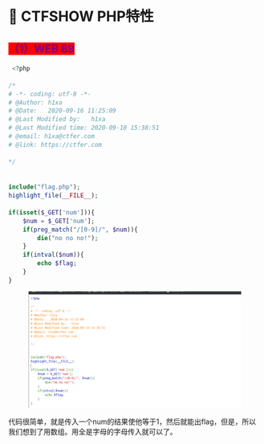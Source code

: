# 🏈 CTFSHOW PHP特性

## <mark style="color:purple;background-color:red;">（1）WEB 89</mark>

```php
 <?php

/*
# -*- coding: utf-8 -*-
# @Author: h1xa
# @Date:   2020-09-16 11:25:09
# @Last Modified by:   h1xa
# @Last Modified time: 2020-09-18 15:38:51
# @email: h1xa@ctfer.com
# @link: https://ctfer.com

*/


include("flag.php");
highlight_file(__FILE__);

if(isset($_GET['num'])){
    $num = $_GET['num'];
    if(preg_match("/[0-9]/", $num)){
        die("no no no!");
    }
    if(intval($num)){
        echo $flag;
    }
} 
```

<figure><img src="../.gitbook/assets/image (5).png" alt=""><figcaption></figcaption></figure>

代码很简单，就是传入一个num的结果使他等于1，然后就能出flag，但是，所以我们想到了用数组。用全是字母的字母传入就可以了。
